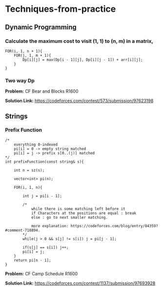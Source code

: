 # Techniques-from-practice

## Dynamic Programming

### Calculate the maximum cost to visit (1, 1) to (n, m) in a matrix, 
```
FOR(i, 1, n + 1){
    FOR(j, 1, m + 1){
        Dp[i][j] = max(Dp[i - 1][j], Dp[i][j - 1]) + arr[i][j];
    }
}
```
### Two way Dp
**Problem:** CF Bear and Blocks R1600

**Solution Link:** https://codeforces.com/contest/573/submission/97623198



## Strings

### Prefix Function
```
/*
    everything 0-indexed
    pi[i] = 0 -> empty string matched
    pi[i] = j -> prefix s[0..(j)] matched
*/
int prefixFunction(const string& s){

    int n = sz(s);

    vector<int> pi(n);

    FOR(i, 1, n){

        int j = pi[i - 1];

        /*
            while there is some matching left before it
            if Characters at the positions are equal : break
            else : go to next smaller matching.

            more explanation: https://codeforces.com/blog/entry/84359?#comment-718894.
        */
        while(j > 0 && s[j] != s[i]) j = pi[j - 1];

        if(s[j] == s[i]) j++;
        pi[i] = j;
    }
    return pi[n - 1];
}
```
**Problem:** CF Camp Schedule R1600

**Solution Link:** https://codeforces.com/contest/1137/submission/97693928
